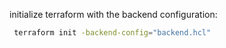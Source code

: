 
initialize terraform with the backend configuration:
```bash
 terraform init -backend-config="backend.hcl"
```

